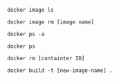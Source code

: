 ```docker image ls```

```docker image rm [image name]```

```docker ps -a```

```docker ps ```

```docker rm [containter ID]```

```
docker build -t [new-image-name] .
```
